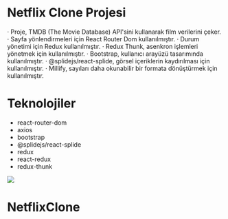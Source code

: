 # Netflix Clone Projesi

· Proje, TMDB (The Movie Database) API'sini kullanarak film verilerini çeker.
· Sayfa yönlendirmeleri için React Router Dom kullanılmıştır.
· Durum yönetimi için Redux kullanılmıştır.
· Redux Thunk, asenkron işlemleri yönetmek için kullanılmıştır.
· Bootstrap, kullanıcı arayüzü tasarımında kullanılmıştır.
· @splidejs/react-splide, görsel içeriklerin kaydırılması için kullanılmıştır.
· Millify, sayıları daha okunabilir bir formata dönüştürmek için kullanılmıştır.

# Teknolojiler

- react-router-dom
- axios
- bootstrap
- @splidejs/react-splide
- redux
- react-redux
- redux-thunk

![](/public/netflix.gif)
# NetflixClone
